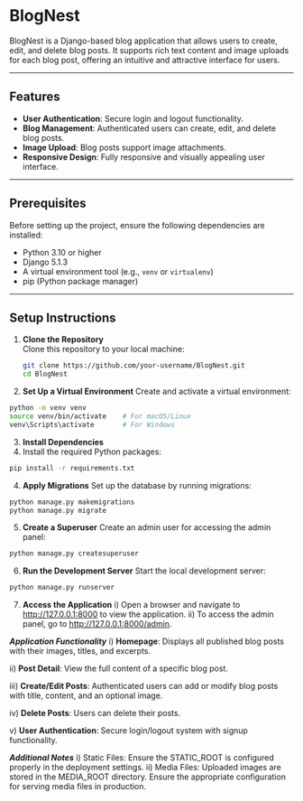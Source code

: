 # BlogNest

BlogNest is a Django-based blog application that allows users to create, edit, and delete blog posts. It supports rich text content and image uploads for each blog post, offering an intuitive and attractive interface for users.

---

## Features
- **User Authentication**: Secure login and logout functionality.
- **Blog Management**: Authenticated users can create, edit, and delete blog posts.
- **Image Upload**: Blog posts support image attachments.
- **Responsive Design**: Fully responsive and visually appealing user interface.

---

## Prerequisites
Before setting up the project, ensure the following dependencies are installed:
- Python 3.10 or higher
- Django 5.1.3
- A virtual environment tool (e.g., `venv` or `virtualenv`)
- pip (Python package manager)

---

## Setup Instructions

1. **Clone the Repository**  
   Clone this repository to your local machine:
   ```bash
   git clone https://github.com/your-username/BlogNest.git
   cd BlogNest
   ```
   
2. **Set Up a Virtual Environment**
Create and activate a virtual environment:
```bash
python -m venv venv
source venv/bin/activate    # For macOS/Linux
venv\Scripts\activate       # For Windows
```

3. **Install Dependencies**
4. Install the required Python packages:
```bash
pip install -r requirements.txt
```

4. **Apply Migrations**
Set up the database by running migrations:
```bash
python manage.py makemigrations
python manage.py migrate
```

5. **Create a Superuser**
Create an admin user for accessing the admin panel:
```bash
python manage.py createsuperuser
```

6. **Run the Development Server**
Start the local development server:
```bash
python manage.py runserver
```

7. **Access the Application**
 i)   Open a browser and navigate to http://127.0.0.1:8000 to view the application.
 ii)  To access the admin panel, go to http://127.0.0.1:8000/admin.


***Application Functionality***
  i) **Homepage**: Displays all published blog posts with their images, titles, and excerpts.
  
  ii) **Post Detail**: View the full content of a specific blog post.
  
  iii) **Create/Edit Posts**: Authenticated users can add or modify blog posts with title, content, and an optional image.
  
  iv) **Delete Posts**: Users can delete their posts.
  
  v) **User Authentication**: Secure login/logout system with signup functionality.

***Additional Notes***
    i) Static Files: Ensure the STATIC_ROOT is configured properly in the deployment settings.
    ii) Media Files: Uploaded images are stored in the MEDIA_ROOT directory. Ensure the appropriate configuration for serving media files in production.




